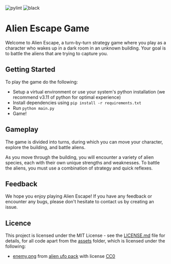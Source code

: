 ![pylint](https://github.com/VagishVela/project-pygames/actions/workflows/pylint.yml/badge.svg) ![black](https://github.com/VagishVela/project-pygames/actions/workflows/black.yml/badge.svg)

# Alien Escape Game

Welcome to Alien Escape, a turn-by-turn strategy game where you play as a character who wakes up in a dark room in an unknown building. Your goal is to battle the aliens that are trying to capture you.

## Getting Started

To play the game do the following:
 - Setup a virtual environment or use your system's python installation (we recommend v3.11 of python for optimal experience)
 - Install dependencies using `pip install -r requirements.txt`
 - Run `python main.py`
 - Game!

## Gameplay

The game is divided into turns, during which you can move your character, explore the building, and battle aliens.

As you move through the building, you will encounter a variety of alien species, each with their own unique strengths and weaknesses. To battle the aliens, you must use a combination of strategy and quick reflexes.

## Feedback

We hope you enjoy playing Alien Escape! If you have any feedback or encounter any bugs, please don't hesitate to contact us by creating an issue.

## Licence

This project is licensed under the MIT License - see the [LICENSE.md](LICENSE.md) file for details, for all code apart from the [assets](assets) folder, which is licensed under the following:

 - [enemy.png](assets/enemy.png) from [alien ufo pack](https://www.kenney.nl/assets/alien-ufo-pack) with license [CC0](https://creativecommons.org/publicdomain/zero/1.0/)
